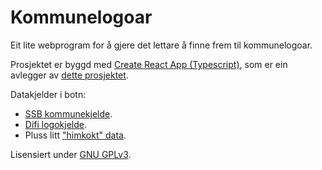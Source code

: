# Kommunelogoar

Eit lite webprogram for å gjere det lettare å finne frem til kommunelogoar.

Prosjektet er byggd med [Create React App (Typescript)](https://github.com/wmonk/create-react-app-typescript), som er ein avlegger av [dette prosjektet](https://github.com/facebookincubator/create-react-app).

Datakjelder i botn:

- [SSB kommunekjelde](https://data.norge.no/data/statistisk-sentralbyrå/kommuneinndeling).
- [Difi logokjelde](https://orglogo.difi.no/api).
- Pluss litt ["himkokt" data](https://github.com/nilsnh/kommunelogoar/blob/master/src/data/municipality-data-resources.ts).

Lisensiert under [GNU GPLv3](https://choosealicense.com/licenses/gpl-3.0/).
